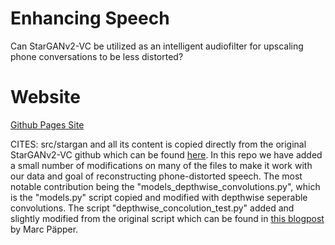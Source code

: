 # Enhancing Speech

Can StarGANv2-VC be utilized as an intelligent audiofilter for upscaling phone conversations to be less distorted?

# Website

<a href="https://jonpodtu.github.io/EnhancingSpeech_02456/">Github Pages Site</a>

CITES: src/stargan and all its content is copied directly from the original StarGANv2-VC github which can be found <a href="https://github.com/yl4579/StarGANv2-VC">here</a>. In this repo we have added a small number of modifications on many of the files to make it work with our data and goal of reconstructing phone-distorted speech. The most notable contribution being the "models_depthwise_convolutions.py", which is the "models.py" script copied and modified with depthwise seperable convolutions. The script "depthwise_concolution_test.py" added and slightly modified from the original script which can be found in <a href="https://www.paepper.com/blog/posts/depthwise-separable-convolutions-in-pytorch/">this blogpost</a> by Marc Päpper.
